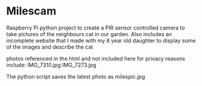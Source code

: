 # Milescam
Raspberry Pi python project to create a PIR sensor controlled camera to take pictures of the neighbours cat in our garden. 
Also includes an incomplete website that I made with my 8 year old daughter to display some of the images and describe the cat

photos referenced in the html and not included here for privacy reasons include:
IMG_7310.jpg
IMG_7273.jpg

The python script saves the latest photo as milespic.jpg
